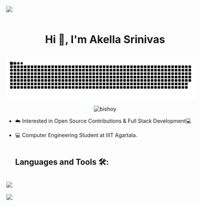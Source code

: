 
<!--horizontal divider(gradiant)-->
<img src="https://user-images.githubusercontent.com/73097560/115834477-dbab4500-a447-11eb-908a-139a6edaec5c.gif">

<!--h1 without bottom border-->
<div id="user-content-toc">
  <ul align="center">
    <summary><h1 style="display: inline-block">Hi 👋, I'm Akella Srinivas</h1></summary>
  </ul>
</div>


<!--- snake -->
<div align="center">
  <img  src="https://github.com/Srinu346/Srinu346/blob/main/grid-snake.svg"
       alt="snake" /></a>
</div>

<div id="user-content-toc">
  <ul align="center">
    <span align="left"> <img src="https://komarev.com/ghpvc/?username=Srinu346&label=Profile%20views&color=0e75b6&style=flat" alt="bishoy" /> </span>
  </ul>
</div>

<!--Intro start-->
- ☁️ Interested in Open Source Contributions & Full Stack Development💻

- 💻 Computer Engineering Student at IIIT Agartala.</a>
<!--Intro end-->


<!--h1 without bottom border-->
<div id="user-content-toc">
  <ul align="left">
    <summary><h2 style="display: inline-block">Languages and Tools 🛠:</h2></summary>
  </ul>
</div>
<!--tech stack icons-->
<p align="left">
  <a href="https://skillicons.dev">
    <img src="https://skillicons.dev/icons?i=c,cpp,cs,js,css,html,nodejs,express,linux,bash,mongodb,postman,postgres,docker,git,aws,nextjs,react,go,powershell,tailwind,vscode,vercel,vite&perline=14" />
  </a>
</p>


<!--horizontal divider(gradiant)-->
<img src="https://user-images.githubusercontent.com/73097560/115834477-dbab4500-a447-11eb-908a-139a6edaec5c.gif">
